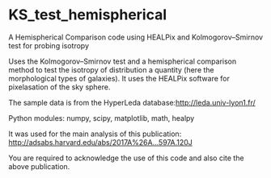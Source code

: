 # KS_test_hemispherical
A Hemispherical Comparison code using HEALPix and Kolmogorov–Smirnov test for probing isotropy

Uses the Kolmogorov–Smirnov test and a hemispherical comparison method to test the isotropy of distribution a quantity (here the morphological types of galaxies). It uses the HEALPix software for pixelasation of the sky sphere.

The sample data is from the HyperLeda database:http://leda.univ-lyon1.fr/

Python modules: numpy, scipy, matplotlib, math, healpy

It was used for the main analysis of this publication: http://adsabs.harvard.edu/abs/2017A%26A...597A.120J​

You are required to acknowledge the use of this code and also cite the above publication.
